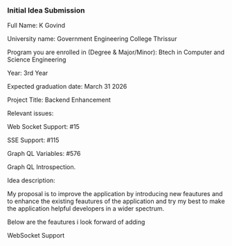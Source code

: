 ### Initial Idea Submission

Full Name:   K Govind

University name:   Government Engineering College Thrissur

Program you are enrolled in (Degree & Major/Minor):   Btech in Computer and Science Engineering

Year:   3rd Year

Expected graduation date:  March 31 2026



Project Title: Backend Enhancement

Relevant issues: 

Web Socket Support: #15

SSE Support: #115

Graph QL Variables: #576

Graph QL Introspection.



Idea description:

My proposal is to improve the application by introducing new feautures and to enhance the existing feautures of the application and try my best to make the application helpful developers in a wider spectrum. 

Below are the feautures i look forward of adding 

WebSocket Support
